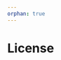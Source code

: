 ```yaml
---
orphan: true
---
```


# License

```{include} ../LICENSE

```
                                                          